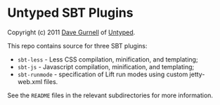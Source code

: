 Untyped SBT Plugins
===================

Copyright (c) 2011 [Dave Gurnell] of [Untyped].

This repo contains source for three SBT plugins:

 - `sbt-less` - Less CSS compilation, minification, and templating;
 - `sbt-js` - Javascript compilation, minification, and templating;
 - `sbt-runmode` - specification of Lift run modes using custom jetty-web.xml files.

See the `README` files in the relevant subdirectories for more information.

[Dave Gurnell]: http://boxandarrow.com
[Untyped]: http://untyped.com

